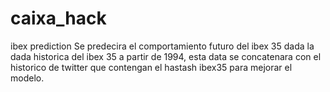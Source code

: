# caixa_hack
ibex prediction
Se predecira el comportamiento futuro del ibex 35 dada la dada historica del ibex 35 a partir de 1994, esta data
se concatenara con el historico de twitter que contengan el hastash ibex35 para mejorar el modelo.
